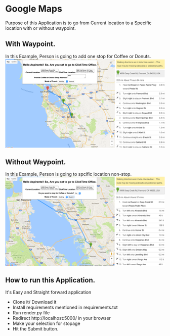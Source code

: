 # Google Maps
Purpose of this Application is to go from Current location to a Specific location with or without waypoint.
## With Waypoint.
In this Example, Person is going to add one stop for Coffee or Donuts.
![alt tag](https://github.com/yugalk14/GoogleMaps1/blob/master/Screen%20Shot%202017-01-11%20at%205.57.54%20PM.png)
## Without Waypoint.
In this Example, Person is going to spcific location non-stop.
![alt tag](https://github.com/yugalk14/GoogleMaps1/blob/master/Screen%20Shot%202017-01-11%20at%206.03.34%20PM.png)

## How to run this Application. 
It's Easy and Straight forward application
* Clone it/ Download it
* Install requirements mentioned in requirements.txt
* Run render.py file
* Redirect http://localhost:5000/ in your browser
* Make your selection for stopage
* Hit the Submit button.
